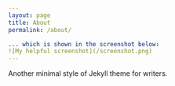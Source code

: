 ```yaml
---
layout: page
title: About
permalink: /about/

... which is shown in the screenshot below:
![My helpful screenshot](/screenshot.png)
---
```


Another minimal style of Jekyll theme for writers.
